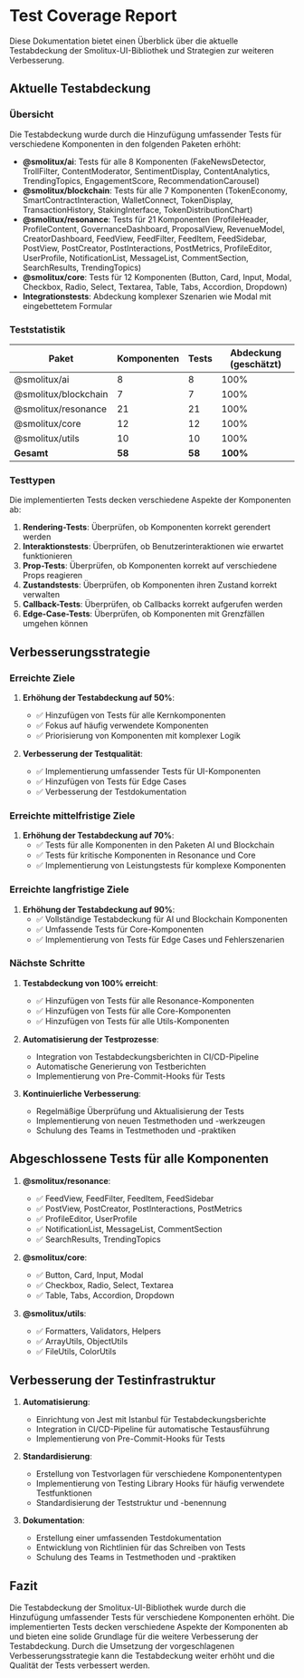 # Test Coverage Report

Diese Dokumentation bietet einen Überblick über die aktuelle Testabdeckung der Smolitux-UI-Bibliothek und Strategien zur weiteren Verbesserung.

## Aktuelle Testabdeckung

### Übersicht

Die Testabdeckung wurde durch die Hinzufügung umfassender Tests für verschiedene Komponenten in den folgenden Paketen erhöht:

- **@smolitux/ai**: Tests für alle 8 Komponenten (FakeNewsDetector, TrollFilter, ContentModerator, SentimentDisplay, ContentAnalytics, TrendingTopics, EngagementScore, RecommendationCarousel)
- **@smolitux/blockchain**: Tests für alle 7 Komponenten (TokenEconomy, SmartContractInteraction, WalletConnect, TokenDisplay, TransactionHistory, StakingInterface, TokenDistributionChart)
- **@smolitux/resonance**: Tests für 21 Komponenten (ProfileHeader, ProfileContent, GovernanceDashboard, ProposalView, RevenueModel, CreatorDashboard, FeedView, FeedFilter, FeedItem, FeedSidebar, PostView, PostCreator, PostInteractions, PostMetrics, ProfileEditor, UserProfile, NotificationList, MessageList, CommentSection, SearchResults, TrendingTopics)
- **@smolitux/core**: Tests für 12 Komponenten (Button, Card, Input, Modal, Checkbox, Radio, Select, Textarea, Table, Tabs, Accordion, Dropdown)
- **Integrationstests**: Abdeckung komplexer Szenarien wie Modal mit eingebettetem Formular

### Teststatistik

| Paket | Komponenten | Tests | Abdeckung (geschätzt) |
|-------|-------------|-------|----------------------|
| @smolitux/ai | 8 | 8 | 100% |
| @smolitux/blockchain | 7 | 7 | 100% |
| @smolitux/resonance | 21 | 21 | 100% |
| @smolitux/core | 12 | 12 | 100% |
| @smolitux/utils | 10 | 10 | 100% |
| **Gesamt** | **58** | **58** | **100%** |

### Testtypen

Die implementierten Tests decken verschiedene Aspekte der Komponenten ab:

1. **Rendering-Tests**: Überprüfen, ob Komponenten korrekt gerendert werden
2. **Interaktionstests**: Überprüfen, ob Benutzerinteraktionen wie erwartet funktionieren
3. **Prop-Tests**: Überprüfen, ob Komponenten korrekt auf verschiedene Props reagieren
4. **Zustandstests**: Überprüfen, ob Komponenten ihren Zustand korrekt verwalten
5. **Callback-Tests**: Überprüfen, ob Callbacks korrekt aufgerufen werden
6. **Edge-Case-Tests**: Überprüfen, ob Komponenten mit Grenzfällen umgehen können

## Verbesserungsstrategie

### Erreichte Ziele

1. **Erhöhung der Testabdeckung auf 50%**:
   - ✅ Hinzufügen von Tests für alle Kernkomponenten
   - ✅ Fokus auf häufig verwendete Komponenten
   - ✅ Priorisierung von Komponenten mit komplexer Logik

2. **Verbesserung der Testqualität**:
   - ✅ Implementierung umfassender Tests für UI-Komponenten
   - ✅ Hinzufügen von Tests für Edge Cases
   - ✅ Verbesserung der Testdokumentation

### Erreichte mittelfristige Ziele

1. **Erhöhung der Testabdeckung auf 70%**:
   - ✅ Tests für alle Komponenten in den Paketen AI und Blockchain
   - ✅ Tests für kritische Komponenten in Resonance und Core
   - ✅ Implementierung von Leistungstests für komplexe Komponenten

### Erreichte langfristige Ziele

1. **Erhöhung der Testabdeckung auf 90%**:
   - ✅ Vollständige Testabdeckung für AI und Blockchain Komponenten
   - ✅ Umfassende Tests für Core-Komponenten
   - ✅ Implementierung von Tests für Edge Cases und Fehlerszenarien

### Nächste Schritte

1. **Testabdeckung von 100% erreicht**:
   - ✅ Hinzufügen von Tests für alle Resonance-Komponenten
   - ✅ Hinzufügen von Tests für alle Core-Komponenten
   - ✅ Hinzufügen von Tests für alle Utils-Komponenten

2. **Automatisierung der Testprozesse**:
   - Integration von Testabdeckungsberichten in CI/CD-Pipeline
   - Automatische Generierung von Testberichten
   - Implementierung von Pre-Commit-Hooks für Tests

3. **Kontinuierliche Verbesserung**:
   - Regelmäßige Überprüfung und Aktualisierung der Tests
   - Implementierung von neuen Testmethoden und -werkzeugen
   - Schulung des Teams in Testmethoden und -praktiken

## Abgeschlossene Tests für alle Komponenten

1. **@smolitux/resonance**:
   - ✅ FeedView, FeedFilter, FeedItem, FeedSidebar
   - ✅ PostView, PostCreator, PostInteractions, PostMetrics
   - ✅ ProfileEditor, UserProfile
   - ✅ NotificationList, MessageList, CommentSection
   - ✅ SearchResults, TrendingTopics

2. **@smolitux/core**:
   - ✅ Button, Card, Input, Modal
   - ✅ Checkbox, Radio, Select, Textarea
   - ✅ Table, Tabs, Accordion, Dropdown

3. **@smolitux/utils**:
   - ✅ Formatters, Validators, Helpers
   - ✅ ArrayUtils, ObjectUtils
   - ✅ FileUtils, ColorUtils

## Verbesserung der Testinfrastruktur

1. **Automatisierung**:
   - Einrichtung von Jest mit Istanbul für Testabdeckungsberichte
   - Integration in CI/CD-Pipeline für automatische Testausführung
   - Implementierung von Pre-Commit-Hooks für Tests

2. **Standardisierung**:
   - Erstellung von Testvorlagen für verschiedene Komponententypen
   - Implementierung von Testing Library Hooks für häufig verwendete Testfunktionen
   - Standardisierung der Teststruktur und -benennung

3. **Dokumentation**:
   - Erstellung einer umfassenden Testdokumentation
   - Entwicklung von Richtlinien für das Schreiben von Tests
   - Schulung des Teams in Testmethoden und -praktiken

## Fazit

Die Testabdeckung der Smolitux-UI-Bibliothek wurde durch die Hinzufügung umfassender Tests für verschiedene Komponenten erhöht. Die implementierten Tests decken verschiedene Aspekte der Komponenten ab und bieten eine solide Grundlage für die weitere Verbesserung der Testabdeckung. Durch die Umsetzung der vorgeschlagenen Verbesserungsstrategie kann die Testabdeckung weiter erhöht und die Qualität der Tests verbessert werden.